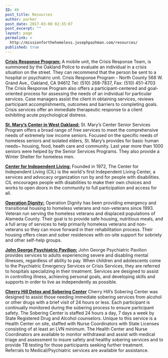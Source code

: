 ```yaml
---
ID: 49
post_title: Resources
author: parker
post_date: 2017-03-08 02:35:07
post_excerpt: ""
layout: page
permalink: >
  http://missionforthehomeless.josephpazhman.com/resources/
published: true
---
```

<span style="text-decoration: underline;"><strong><a href="http://www.acbhcs.org/Contact%20Us/contacts.htm">Crisis Response Program:</a></strong></span> A mobile unit, the Crisis Response Team, is summoned by the Oakland Police to evaluate an individual in a crisis situation on the street. They can recommend that the person be sent to a hospital or psychiatric unit.
Crisis Response Program - North County
568 W. Grand Ave., Oakland, CA 94612
Tel: (510) 268-7837, Fax: (510) 451-4703
The Crisis Response Program also offers a participant-centered and goal-oriented process for assessing the needs of an individual for particular services. Case managers assist the client in obtaining services, reviews participant accomplishments, outcomes and barriers to completing goals. Crisis services offer an immediate therapeutic response to a client exhibiting acute psychological distress.

<a href="http://www.stmaryscenter.org/"><span style="text-decoration: underline;"><strong>St. Mary’s Center in West Oakland:</strong></span></a> St. Mary’s Center Senior Services Program offers a broad range of free services to meet the comprehensive needs of extremely low income seniors. Focused on the specific needs of homeless seniors and isolated elders, St. Mary’s provides for basic human needs~ housing, food, heath care and community. Last year more than 1000 seniors were helped by the Senior Services Programs. They also provide a Winter Shelter for homeless men.

<a href="http://www.thecil.org/"><span style="text-decoration: underline;"><strong>Center for Independent Living:</strong></span></a> Founded in 1972, The Center for Independent Living (CIL) is the world's first Independent Living Center, a services and advocacy organization run by and for people with disabilities. CIL encourages people with disabilities to make their own choices and works to open doors in the community to full participation and access for all.

<a href="http://operationdignity.org/"><span style="text-decoration: underline;"><strong>Operation Dignity:</strong></span></a> Operation Dignity has been providing emergency and transitional housing to homeless veterans and non-veterans since 1993. Veteran run serving the homeless veterans and displaced populations of Alameda County. Their goal is to provide safe housing, nutritious meals, and a full array of services to help primarily homeless veterans and non-veterans so they can move forward in their rehabilitation process. Their housing offers clean and sober residences with on-site support for sobriety and other self-help groups.

<a href="http://www.acmedctr.org/johngeorge.cfm"><span style="text-decoration: underline;"><strong>John George Psychiatric Pavilion:</strong></span></a> John George Psychiatric Pavilion provides services to adults experiencing severe and disabling mental illnesses, regardless of ability to pay. When children and adolescents come to the Psychiatric Emergency Services or Crisis Services, they are referred to hospitals specializing in their treatment. Services are designed to assist in controlling illness, achieving personal goals, and developing skills and supports in order to live as independently as possible.

<a href="http://horizonservices.org/cherry-hill-detoxification-program-services/"><span style="text-decoration: underline;"><strong>Cherry Hill Detox and Sobering Center</strong></span></a> Cherry Hill’s Sobering Center was designed to assist those needing immediate sobering services from alcohol or other drugs with a brief visit of 24 hours or less. Each participant is continually monitored during the sobering process to ensure participant safety. The Sobering Center is staffed 24 hours a day, 7 days a week by State Registered Drug and Alcohol counselors. Unique to this service is a Health Center on site, staffed with Nurse Coordinators with State Licenses consisting of at least an LVN minimum. The Health Center and Nurse Coordinators are available to monitor withdrawal and assist with medical triage and assessment to insure safety and healthy sobering services and to provide TB testing for those participants seeking further treatment. Referrals to Medical/Psychiatric services are available for assistance.